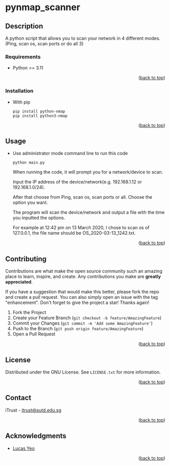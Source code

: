 <div id="top"></div>

<!-- Title -->
# pynmap_scanner

<!-- Description -->
## Description
A python script that allows you to scan your network in 4 different modes.(Ping, scan os, scan ports or do all 3)

### Requirements
* Python >= 3.11
<p align="right">(<a href="#top">back to top</a>)</p>

### Installation
* With pip
   ```
   pip install python-nmap
   pip install python3-nmap
   ```
<p align="right">(<a href="#top">back to top</a>)</p>

## Usage
* Use administrator mode command line to run this code
   ```
   python main.py
   ```
   When running the code, it will prompt you for a network/device to scan. 
   
   Input the IP address of the device/network(e.g. 192.168.1.12 or 192.168.1.0/24). 
   
   After that choose from Ping, scan os, scan ports or all. Choose the option you want. 
   
   The program will scan the device/network and output a file with the time you inputted the options. 
   
   For example at 12:42 pm on 13 March 2020, I chose to scan os of 127.0.0.1, the file name should be OS_2020-03-13_1242.txt.

<p align="right">(<a href="#top">back to top</a>)</p>

<!-- CONTRIBUTING -->
## Contributing

Contributions are what make the open source community such an amazing place to learn, inspire, and create. Any contributions you make are **greatly appreciated**.

If you have a suggestion that would make this better, please fork the repo and create a pull request. You can also simply open an issue with the tag "enhancement".
Don't forget to give the project a star! Thanks again!

1. Fork the Project
2. Create your Feature Branch (`git checkout -b feature/AmazingFeature`)
3. Commit your Changes (`git commit -m 'Add some AmazingFeature'`)
4. Push to the Branch (`git push origin feature/AmazingFeature`)
5. Open a Pull Request

<p align="right">(<a href="#top">back to top</a>)</p>

<!-- LICENSE -->
## License

Distributed under the GNU License. See `LICENSE.txt` for more information.

<p align="right">(<a href="#top">back to top</a>)</p>

<!-- CONTACT -->
## Contact

iTrust - itrust@sutd.edu.sg

<p align="right">(<a href="#top">back to top</a>)</p>

<!-- ACKNOWLEDGMENTS -->
## Acknowledgments
* [Lucas Yeo](lucas.yeo69@gmail.com)

<p align="right">(<a href="#top">back to top</a>)</p>
